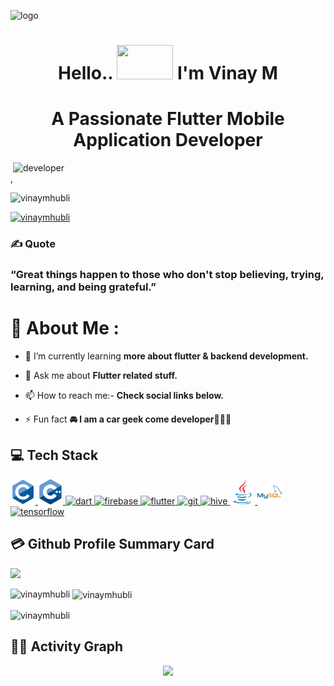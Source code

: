 ![logo](https://img2.storyblok.com/1440x0/filters:format(webp)/f/47007/937050f9c3/adjust-sdk-flutter-banner-image.jpg)
<h1 align="center"> Hello.. <img src="https://c.tenor.com/p59NJj58LMsAAAAC/waving-wave.gif"
         height="55"
         width="90" /> I'm Vinay M</h1>
<h1 align="center">A Passionate Flutter Mobile Application Developer</h3>

<img align="right" alt="developer" width="500"  src="https://camo.githubusercontent.com/a4c584bce1c41271485d28f92aaf9f581b3c88b68ca723b6edfd58b4ba988c2b/68747470733a2f2f63646e2e6472696262626c652e636f6d2f75736572732f313138373833362f73637265656e73686f74732f363533393432392f70726f6772616d65722e676966">,
<p align="left"> <img src="https://komarev.com/ghpvc/?username=vinaymhubli&label=Profile%20views&color=0e75b6&style=flat" alt="vinaymhubli" /> </p>

<p align="left"> <a href="https://twitter.com/vinaymhubli" target="blank"><img src="https://img.shields.io/twitter/follow/vinaymhubli?logo=twitter&style=for-the-badge" alt="vinaymhubli" /></a> </p>

### ✍️ Quote
<h3 align="left">“Great things happen to those who don't stop believing, trying, learning, and being grateful.” </h1>

# 📒 About Me :
- 🌱 I’m currently learning **more about flutter & backend development.**

- 💬 Ask me about **Flutter related stuff.**

- 📫 How to reach me:- **Check social links below.**

- ⚡ Fun fact **🚘 I am a car geek come developer👨🏻‍💻**




## 💻 Tech Stack

<p align="left"> <a href="https://www.cprogramming.com/" target="_blank" rel="noreferrer"> <img src="https://raw.githubusercontent.com/devicons/devicon/master/icons/c/c-original.svg" alt="c" width="40" height="40"/> </a> <a href="https://www.w3schools.com/cpp/" target="_blank" rel="noreferrer"> <img src="https://raw.githubusercontent.com/devicons/devicon/master/icons/cplusplus/cplusplus-original.svg" alt="cplusplus" width="40" height="40"/> </a> <a href="https://dart.dev" target="_blank" rel="noreferrer"> <img src="https://www.vectorlogo.zone/logos/dartlang/dartlang-icon.svg" alt="dart" width="40" height="40"/> </a> <a href="https://firebase.google.com/" target="_blank" rel="noreferrer"> <img src="https://www.vectorlogo.zone/logos/firebase/firebase-icon.svg" alt="firebase" width="40" height="40"/> </a> <a href="https://flutter.dev" target="_blank" rel="noreferrer"> <img src="https://www.vectorlogo.zone/logos/flutterio/flutterio-icon.svg" alt="flutter" width="40" height="40"/> </a> <a href="https://git-scm.com/" target="_blank" rel="noreferrer"> <img src="https://www.vectorlogo.zone/logos/git-scm/git-scm-icon.svg" alt="git" width="40" height="40"/> </a> <a href="https://hive.apache.org/" target="_blank" rel="noreferrer"> <img src="https://www.vectorlogo.zone/logos/apache_hive/apache_hive-icon.svg" alt="hive" width="40" height="40"/> </a> <a href="https://www.java.com" target="_blank" rel="noreferrer"> <img src="https://raw.githubusercontent.com/devicons/devicon/master/icons/java/java-original.svg" alt="java" width="40" height="40"/> </a> <a href="https://www.mysql.com/" target="_blank" rel="noreferrer"> <img src="https://raw.githubusercontent.com/devicons/devicon/master/icons/mysql/mysql-original-wordmark.svg" alt="mysql" width="40" height="40"/> </a> <a href="https://www.tensorflow.org" target="_blank" rel="noreferrer"> <img src="https://www.vectorlogo.zone/logos/tensorflow/tensorflow-icon.svg" alt="tensorflow" width="40" height="40"/> </a> </p>



## 💳 Github Profile Summary Card

<p align="left">
  <img src="https://github-profile-summary-cards.vercel.app/api/cards/profile-details?username=vinaymhubli"/>
</p>


<p><img align="left" src="https://github-readme-stats.vercel.app/api/top-langs?username=vinaymhubli&show_icons=true&locale=en&layout=compact" alt="vinaymhubli" /></p>

<p>&nbsp;<img align="center" src="https://github-readme-stats.vercel.app/api?username=vinaymhubli&show_icons=true&locale=en" alt="vinaymhubli" /></p>

<p><img align="center" src="https://github-readme-streak-stats.herokuapp.com/?user=vinaymhubli&" alt="vinaymhubli" /></p>

## 🏳️‍🌈 Activity Graph
<p align="center">
	<img src="https://activity-graph.herokuapp.com/graph?username=vinaymhubli&theme=minimal"/>
</p>
 





